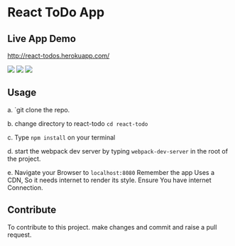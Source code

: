
# React ToDo App

## Live App Demo

<a href="http://react-todo.herokuapp.com/" target="_blank">http://react-todos.herokuapp.com/</a>

![](http://imgur.com/XhFWA8w?raw=true)
![](http://imgur.com/a/5oxCK?raw=true)
![](http://imgur.com/a/JgqQT?raw=true)

## Usage
a. `git clone the repo.

b. change directory to react-todo
   `cd react-todo`

c. Type `npm install` on your terminal 

d. start the webpack dev server by typing `webpack-dev-server` in the root 
   of the project.
   
e. Navigate your Browser to `localhost:8080`
   Remember the app Uses a CDN, So it needs internet to render its style.
   Ensure You have internet Connection.

## Contribute 
 To contribute to this project. make changes and commit and raise a pull request. 

